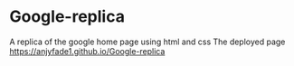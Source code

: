 # Google-replica
A replica of the google home page using html and css
The deployed page https://anjyfade1.github.io/Google-replica
